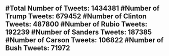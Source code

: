 #Total Number of Tweets: 1434381 
#Number of Trump Tweets: 679452
#Number of Clinton Tweets: 487800
#Number of Rubio Tweets: 192239
#Number of Sanders Tweets: 187385
#Number of Carson Tweets: 106822
#Number of Bush Tweets: 71972
---

